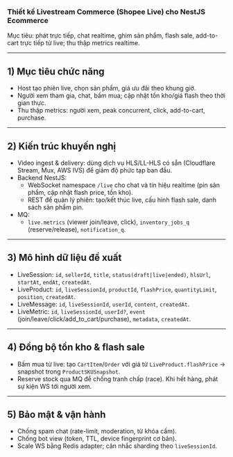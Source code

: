 ### Thiết kế Livestream Commerce (Shopee Live) cho NestJS Ecommerce

Mục tiêu: phát trực tiếp, chat realtime, ghim sản phẩm, flash sale, add-to-cart trực tiếp từ live; thu thập metrics realtime.

---

## 1) Mục tiêu chức năng

- Host tạo phiên live, chọn sản phẩm, giá ưu đãi theo khung giờ.
- Người xem tham gia, chat, bấm mua; cập nhật tồn kho/giá flash theo thời gian thực.
- Thu thập metrics: người xem, peak concurrent, click, add-to-cart, purchase.

---

## 2) Kiến trúc khuyến nghị

- Video ingest & delivery: dùng dịch vụ HLS/LL-HLS có sẵn (Cloudflare Stream, Mux, AWS IVS) để giảm độ phức tạp ban đầu.
- Backend NestJS:
  - WebSocket namespace `/live` cho chat và tín hiệu realtime (pin sản phẩm, cập nhật flash price, tồn kho).
  - REST để quản lý phiên: tạo/kết thúc live, cấu hình flash sale, danh sách sản phẩm pin.
- MQ:
  - `live.metrics` (viewer join/leave, click), `inventory_jobs_q` (reserve/release), `notification_q`.

---

## 3) Mô hình dữ liệu đề xuất

- LiveSession: `id`, `sellerId`, `title`, `status(draft|live|ended)`, `hlsUrl`, `startAt`, `endAt`, `createdAt`.
- LiveProduct: `id`, `liveSessionId`, `productId`, `flashPrice`, `quantityLimit`, `position`, `createdAt`.
- LiveMessage: `id`, `liveSessionId`, `userId`, `content`, `createdAt`.
- LiveMetric: `id`, `liveSessionId`, `userId?`, `event` (join/leave/click/add_to_cart/purchase), `metadata`, `createdAt`.

---

## 4) Đồng bộ tồn kho & flash sale

- Bấm mua từ live: tạo `CartItem`/`Order` với giá từ `LiveProduct.flashPrice` → snapshot trong `ProductSKUSnapshot`.
- Reserve stock qua MQ để chống tranh chấp (race). Khi hết hàng, phát sự kiện WS tới người xem.

---

## 5) Bảo mật & vận hành

- Chống spam chat (rate-limit, moderation, từ khóa cấm).
- Chống bot view (token, TTL, device fingerprint cơ bản).
- Scale WS bằng Redis adapter; cân nhắc sharding theo `liveSessionId`.
